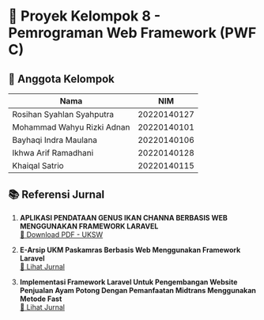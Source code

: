 # 📘 Proyek Kelompok 8 - Pemrograman Web Framework (PWF C)

## 👥 Anggota Kelompok
| Nama                          | NIM         |
|-------------------------------|-------------|
| Rosihan Syahlan Syahputra     | 20220140127 |
| Mohammad Wahyu Rizki Adnan    | 20220140101 |
| Bayhaqi Indra Maulana         | 20220140106 |
| Ikhwa Arif Ramadhani          | 20220140128 |
| Khaiqal Satrio                | 20220140115 |

## 📚 Referensi Jurnal
1. **APLIKASI PENDATAAN GENUS IKAN CHANNA BERBASIS WEB MENGGUNAKAN FRAMEWORK LARAVEL**  
   [🔗 Download PDF - UKSW](https://ejournal.uksw.edu/itexplore/article/download/10306/2669)

2. **E-Arsip UKM Paskamras Berbasis Web Menggunakan Framework Laravel**  
   [🔗 Lihat Jurnal]([https://journal.yp3a.org/index.php/satesi/article/view/4083](http://j-innovative.org/index.php/Innovative/article/view/17993))

3. **Implementasi Framework Laravel Untuk Pengembangan Website Penjualan Ayam Potong Dengan Pemanfaatan Midtrans Menggunakan Metode Fast**  
   [🔗 Lihat Jurnal](https://ejournal.sisfokomtek.org/index.php/jikom/article/view/2920)




